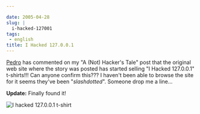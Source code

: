 ```yaml
---

date: 2005-04-28
slug: |
  i-hacked-127001
tags:
 - english
title: I Hacked 127.0.0.1
---
```


[Pedro](mailto:ronronchan@9online.fr) has commented on my "A (Not)
Hacker's Tale" post that the original web site where the story was
posted has started selling "I Hacked 127.0.0.1" t-shirts!!! Can anyone
confirm this??? I haven't been able to browse the site for it seems
they've been "*slashdotted*". Someone drop me a line...

**Update:** Finally found it!

![I hacked 127.0.0.1
t-shirt](http://photos8.flickr.com/11369029_94479b1a03_o.jpg)
